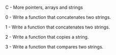C - More pointers, arrays and strings

0 - Write a function that concatenates two strings.

1 - Write a function that concatenates two strings.

2 - Write a function that copies a string.

3 - Write a function that compares two strings.

